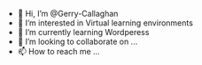 - 👋 Hi, I’m @Gerry-Callaghan
- 👀 I’m interested in Virtual learning environments 
- 🌱 I’m currently learning Wordperess
- 💞️ I’m looking to collaborate on ...
- 📫 How to reach me ...

<!---
Gerry-Callaghan/Gerry-Callaghan is a ✨ special ✨ repository because its `README.md` (this file) appears on your GitHub profile.
You can click the Preview link to take a look at your changes.
--->
